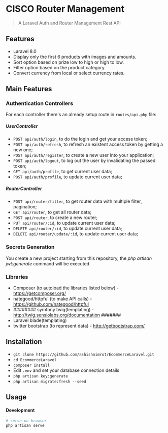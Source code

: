 # CISCO Router Management 

> A Laravel Auth and Router Management Rest API

## Features

- Laravel 8.0
- Display only the first 6 products with images and amounts.
- Sort option based on prize low to high or high to low.
- Filter option based on the product category.
- Convert currency from local or select currency rates.

## Main Features

### Authentication Controllers

For each controller there's an already setup route in `routes/api.php` file:
##### UserController
* `POST api/auth/login`, to do the login and get your access token;
* `POST api/auth/refresh`, to refresh an existent access token by getting a new one;
* `POST api/auth/register`, to create a new user into your application;
* `POST api/auth/logout`, to log out the user by invalidating the passed token;
* `GET api/auth/profile`, to get current user data;
* `POST api/auth/profile`, to update current user data;

##### RouterController
* `POST api/router/filter`, to get router data with multiple filter, pagination;
* `GET api/router`, to get all router data;
* `POST api/router`, to create a new router;
* `PUT api/router/:id`, to update current user data;
* `DELETE api/router/:id`, to update current user data;
* `DELETE api/router/update/:id`, to update current user data;

### Secrets Generation

You create a new project starting from this repository, the _php artisan jwt:generate_ command will be executed.


### Libraries
- Composer (to autoload the libraries listed below) - https://getcomposer.org/
- nategood/httpful (to make API calls) - https://github.com/nategood/httpful
- ######## symfony twig(templating) -  http://twig.sensiolabs.org/documentation #######
- Laravel blade(templating)
- twitter bootstrap (to represent data) - http://getbootstrap.com/


## Installation

- `git clone https://github.com/ashishnimrot/EcommerceLaravel.git`
- `cd EcommerceLaravel`
- `composer install`
-  Edit `.env` and set your database connection details 
- `php artisan key:generate`
- `php artisan migrate:fresh --seed`


## Usage

#### Development

```bash
# serve on browser
php artisan serve
```
